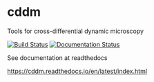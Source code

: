 # cddm
Tools for cross-differential dynamic microscopy

[![Build Status](https://travis-ci.org/IJSComplexMatter/cddm.svg?branch=master)](https://travis-ci.org/github/IJSComplexMatter/cddm)
[![Documentation Status](https://readthedocs.org/projects/cddm/badge/?version=latest)](https://cddm.readthedocs.io)



See documentation at readthedocs

https://cddm.readthedocs.io/en/latest/index.html
